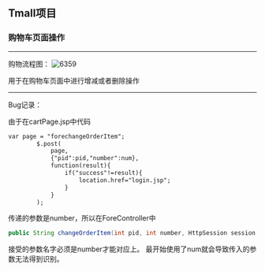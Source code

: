 ## Tmall项目

### 购物车页面操作

------------------------
购物流程图：
![6359](https://user-images.githubusercontent.com/17522733/77069132-27d7ba80-69e8-11ea-9339-c23acdabcad4.png)

用于在购物车页面中进行增减或者删除操作


-------------------------
Bug记录：

由于在cartPage.jsp中代码
```jsp
var page = "forechangeOrderItem";
        $.post(
            page,
            {"pid":pid,"number":num},
            function(result){
                if("success"!=result){
                    location.href="login.jsp";
                }
            }
        );
```
传递的参数是number，所以在ForeController中
```java
public String changeOrderItem(int pid, int number, HttpSession session, Model model)
```
接受的参数名字必须是number才能对应上。
最开始使用了num就会导致传入的参数无法得到识别。
